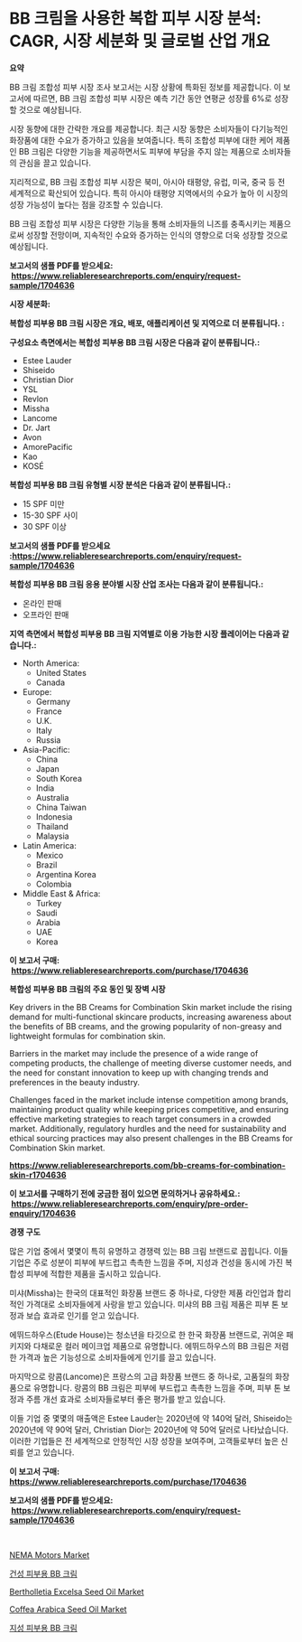 <p><h1>BB 크림을 사용한 복합 피부 시장 분석: CAGR, 시장 세분화 및 글로벌 산업 개요</h1></p><p><strong>요약</strong></p>
<p><p>BB 크림 조합성 피부 시장 조사 보고서는 시장 상황에 특화된 정보를 제공합니다. 이 보고서에 따르면, BB 크림 조합성 피부 시장은 예측 기간 동안 연평균 성장률 6%로 성장할 것으로 예상됩니다.</p><p>시장 동향에 대한 간략한 개요를 제공합니다. 최근 시장 동향은 소비자들이 다기능적인 화장품에 대한 수요가 증가하고 있음을 보여줍니다. 특히 조합성 피부에 대한 케어 제품인 BB 크림은 다양한 기능을 제공하면서도 피부에 부담을 주지 않는 제품으로 소비자들의 관심을 끌고 있습니다.</p><p>지리적으로, BB 크림 조합성 피부 시장은 북미, 아시아 태평양, 유럽, 미국, 중국 등 전 세계적으로 확산되어 있습니다. 특히 아시아 태평양 지역에서의 수요가 높아 이 시장의 성장 가능성이 높다는 점을 강조할 수 있습니다.</p><p>BB 크림 조합성 피부 시장은 다양한 기능을 통해 소비자들의 니즈를 충족시키는 제품으로써 성장할 전망이며, 지속적인 수요와 증가하는 인식의 영향으로 더욱 성장할 것으로 예상됩니다.</p></p>
<p><strong>보고서의 샘플 PDF를 받으세요: &nbsp;<a href="https://www.reliableresearchreports.com/enquiry/request-sample/1704636">https://www.reliableresearchreports.com/enquiry/request-sample/1704636</a></strong></p>
<p><strong>시장 세분화:</strong></p>
<p><strong> 복합성 피부용 BB 크림 시장은 개요, 배포, 애플리케이션 및 지역으로 더 분류됩니다. :</strong></p>
<p><strong>구성요소 측면에서는 복합성 피부용 BB 크림 시장은 다음과 같이 분류됩니다.:</strong></p>
<p><ul><li>Estee Lauder</li><li>Shiseido</li><li>Christian Dior</li><li>YSL</li><li>Revlon</li><li>Missha</li><li>Lancome</li><li>Dr. Jart</li><li>Avon</li><li>AmorePacific</li><li>Kao</li><li>KOSÉ</li></ul></p>
<p><strong> 복합성 피부용 BB 크림 유형별 시장 분석은 다음과 같이 분류됩니다.:</strong></p>
<p><ul><li>15 SPF 미만</li><li>15-30 SPF 사이</li><li>30 SPF 이상</li></ul></p>
<p><strong>보고서의 샘플 PDF를 받으세요 :<a href="https://www.reliableresearchreports.com/enquiry/request-sample/1704636">https://www.reliableresearchreports.com/enquiry/request-sample/1704636</a></strong></p>
<p><strong> 복합성 피부용 BB 크림 응용 분야별 시장 산업 조사는 다음과 같이 분류됩니다.:</strong></p>
<p><ul><li>온라인 판매</li><li>오프라인 판매</li></ul></p>
<p><strong>지역 측면에서 복합성 피부용 BB 크림 지역별로 이용 가능한 시장 플레이어는 다음과 같습니다.:</strong></p>
<p><ul>
    <li>
        North America:
        <ul>
            <li>United States</li>
            <li>Canada</li>
        </ul>
    </li>
    <li>
        Europe:
        <ul>
            <li>Germany</li>
            <li>France</li>
            <li>U.K.</li>
            <li>Italy</li>
            <li>Russia</li>
        </ul>
    </li>
    <li>
        Asia-Pacific:
        <ul>
            <li>China</li>
            <li>Japan</li>
            <li>South Korea</li>
            <li>India</li>
            <li>Australia</li>
            <li>China Taiwan</li>
            <li>Indonesia</li>
            <li>Thailand</li>
            <li>Malaysia</li>
        </ul>
    </li>
    <li>
        Latin America:
        <ul>
            <li>Mexico</li>
            <li>Brazil</li>
            <li>Argentina Korea</li>
            <li>Colombia</li>
        </ul>
    </li>
    <li>
        Middle East & Africa:
        <ul>
            <li>Turkey</li>
            <li>Saudi</li>
            <li>Arabia</li>
            <li>UAE</li>
            <li>Korea</li>
        </ul>
    </li>
    </ul></p>
<p><strong>이 보고서 구매: &nbsp;<a href="https://www.reliableresearchreports.com/purchase/1704636">https://www.reliableresearchreports.com/purchase/1704636</a></strong></p>
<p><strong>복합성 피부용 BB 크림의 주요 동인 및 장벽 시장</strong></p>
<p><p>Key drivers in the BB Creams for Combination Skin market include the rising demand for multi-functional skincare products, increasing awareness about the benefits of BB creams, and the growing popularity of non-greasy and lightweight formulas for combination skin.</p><p>Barriers in the market may include the presence of a wide range of competing products, the challenge of meeting diverse customer needs, and the need for constant innovation to keep up with changing trends and preferences in the beauty industry.</p><p>Challenges faced in the market include intense competition among brands, maintaining product quality while keeping prices competitive, and ensuring effective marketing strategies to reach target consumers in a crowded market. Additionally, regulatory hurdles and the need for sustainability and ethical sourcing practices may also present challenges in the BB Creams for Combination Skin market.</p></p>
<p><strong><a href="https://www.reliableresearchreports.com/bb-creams-for-combination-skin-r1704636">https://www.reliableresearchreports.com/bb-creams-for-combination-skin-r1704636</a></strong></p>
<p><strong>이 보고서를 구매하기 전에 궁금한 점이 있으면 문의하거나 공유하세요.: &nbsp;<a href="https://www.reliableresearchreports.com/enquiry/pre-order-enquiry/1704636">https://www.reliableresearchreports.com/enquiry/pre-order-enquiry/1704636</a></strong></p>
<p><strong>경쟁 구도</strong></p>
<p><p>많은 기업 중에서 몇몇이 특히 유명하고 경쟁력 있는 BB 크림 브랜드로 꼽힙니다. 이들 기업은 주로 성분이 피부에 부드럽고 촉촉한 느낌을 주며, 지성과 건성을 동시에 가진 복합성 피부에 적합한 제품을 출시하고 있습니다.</p><p>미샤(Missha)는 한국의 대표적인 화장품 브랜드 중 하나로, 다양한 제품 라인업과 합리적인 가격대로 소비자들에게 사랑을 받고 있습니다. 미샤의 BB 크림 제품은 피부 톤 보정과 보습 효과로 인기를 얻고 있습니다.</p><p>에뛰드하우스(Etude House)는 청소년을 타깃으로 한 한국 화장품 브랜드로, 귀여운 패키지와 다채로운 컬러 메이크업 제품으로 유명합니다. 에뛰드하우스의 BB 크림은 저렴한 가격과 높은 기능성으로 소비자들에게 인기를 끌고 있습니다.</p><p>마지막으로 랑콤(Lancome)은 프랑스의 고급 화장품 브랜드 중 하나로, 고품질의 화장품으로 유명합니다. 랑콤의 BB 크림은 피부에 부드럽고 촉촉한 느낌을 주며, 피부 톤 보정과 주름 개선 효과로 소비자들로부터 좋은 평가를 받고 있습니다.</p><p>이들 기업 중 몇몇의 매출액은 Estee Lauder는 2020년에 약 140억 달러, Shiseido는 2020년에 약 90억 달러, Christian Dior는 2020년에 약 50억 달러로 나타났습니다. 이러한 기업들은 전 세계적으로 안정적인 시장 성장을 보여주며, 고객들로부터 높은 신뢰를 얻고 있습니다.</p></p>
<p><strong>이 보고서 구매: &nbsp; <a href="https://www.reliableresearchreports.com/purchase/1704636">https://www.reliableresearchreports.com/purchase/1704636</a></strong></p>
<p><strong>보고서의 샘플 PDF를 받으세요: &nbsp;<a href="https://www.reliableresearchreports.com/enquiry/request-sample/1704636">https://www.reliableresearchreports.com/enquiry/request-sample/1704636</a></strong><strong></strong></p>
<p>&nbsp;</p>
<p><p><a href="https://view.publitas.com/reportprime-1/decoding-nema-motors-market-metrics-market-share-trends-and-growth-patterns/">NEMA Motors Market</a></p><p><a href="https://github.com/Howaoole34545/Market-Research-Report-List-1/blob/main/812705331727.md">건성 피부용 BB 크림</a></p><p><a href="https://issuu.com/reportprime-2/docs/bertholletia-excelsa-seed-oil-market-size-2030.ppt">Bertholletia Excelsa Seed Oil Market</a></p><p><a href="https://issuu.com/reportprime-2/docs/coffea-arabica-seed-oil-market-size-2030.pptx">Coffea Arabica Seed Oil Market</a></p><p><a href="https://github.com/JackieFauhey9089475/Market-Research-Report-List-1/blob/main/263032331728.md">지성 피부용 BB 크림</a></p></p>